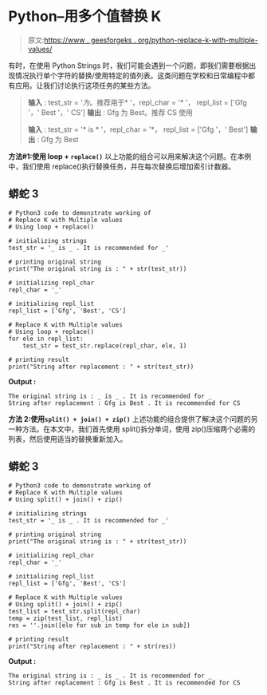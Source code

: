 # Python–用多个值替换 K

> 原文:[https://www . geesforgeks . org/python-replace-k-with-multiple-values/](https://www.geeksforgeeks.org/python-replace-k-with-multiple-values/)

有时，在使用 Python Strings 时，我们可能会遇到一个问题，即我们需要根据出现情况执行单个字符的替换/使用特定的值列表。这类问题在学校和日常编程中都有应用。让我们讨论执行这项任务的某些方法。

> **输入** : test_str = '*为*。推荐用于* '，repl_char = '* '，
> repl_list = ['Gfg '，' Best '，' CS']
> **输出** : Gfg 为 Best。推荐 CS 使用
> 
> **输入** : test_str = '* is * '，repl_char = '*，
> repl_list = ['Gfg '，' Best']
> **输出** : Gfg 为 Best

**方法#1:使用 loop + `replace()`**
以上功能的组合可以用来解决这个问题。在本例中，我们使用 replace()执行替换任务，并在每次替换后增加索引计数器。

## 蟒蛇 3

```
# Python3 code to demonstrate working of 
# Replace K with Multiple values
# Using loop + replace()

# initializing strings
test_str = '_ is _ . It is recommended for _'

# printing original string
print("The original string is : " + str(test_str))

# initializing repl_char
repl_char = '_'

# initializing repl_list 
repl_list = ['Gfg', 'Best', 'CS']

# Replace K with Multiple values
# Using loop + replace()
for ele in repl_list:
    test_str = test_str.replace(repl_char, ele, 1)

# printing result 
print("String after replacement : " + str(test_str)) 
```

**Output :**

```
The original string is : _ is _ . It is recommended for _
String after replacement : Gfg is Best . It is recommended for CS

```

**方法 2:使用`split() + join() + zip()`**
上述功能的组合提供了解决这个问题的另一种方法。在本文中，我们首先使用 split()拆分单词，使用 zip()压缩两个必需的列表，然后使用适当的替换重新加入。

## 蟒蛇 3

```
# Python3 code to demonstrate working of 
# Replace K with Multiple values
# Using split() + join() + zip()

# initializing strings
test_str = '_ is _ . It is recommended for _'

# printing original string
print("The original string is : " + str(test_str))

# initializing repl_char
repl_char = '_'

# initializing repl_list 
repl_list = ['Gfg', 'Best', 'CS']

# Replace K with Multiple values
# Using split() + join() + zip()
test_list = test_str.split(repl_char)
temp = zip(test_list, repl_list)
res = ''.join([ele for sub in temp for ele in sub])

# printing result 
print("String after replacement : " + str(res)) 
```

**Output :**

```
The original string is : _ is _ . It is recommended for _
String after replacement : Gfg is Best . It is recommended for CS

```